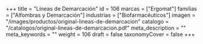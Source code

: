 +++
title = "Líneas de Demarcación"
id = 106
marcas = ["Ergomat"]
familias = ["Alfombras y Demarcación"]
industrias = ["Biofarmacéuticos"]
imagen = "/images/productos/original-lineas-de-demarcacion"
catalogo = "/catalogos/original-lineas-de-demarcacion.pdf"
meta_description = ""
meta_keywords = ""
weight = 106
draft = false
taxonomyCover = false
+++
